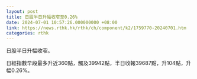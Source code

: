 ```yaml
---
layout: post
title: 日股半日升幅收窄至0.26%
date: 2024-07-01 10:57:26.000000000 +08:00
link: https://news.rthk.hk/rthk/ch/component/k2/1759770-20240701.htm
categories: rthk
---
```


日股半日升幅收窄。

日經指數早段最多升近360點，觸及39942點，半日收報39687點，升104點，升幅0.26%。
